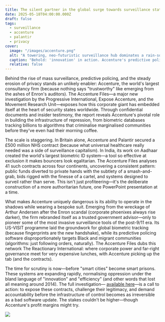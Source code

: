 ```yaml
---
title: The silent partner in the global surge towards surveillance states
date: 2025-05-18T04:00:00.000Z
draft: false
tags:
  - surveillance
  - accenture
  - palantir
  - privacy
cover:
  image: "/images/accenture.png"
  alt: "A towering, neo-futuristic surveillance hub dominates a rain-soaked metropolis at night, its central AI core pulsating with eerie blue light. Hundreds of micro-drones swarm like gnats around the structure, each equipped with blinking red sensors, while faceless robotic enforcers patrol below" 
  caption: "Behold: 'innovation' in action. Accenture's predictive policing systems—where the algorithm's idea of 'risk assessment' looks suspiciously like recycling old prejudices into shiny new code. The glitching screens aren't a bug—they're a feature of systems that see threats everywhere except in the mirror."
  relative: false 
---
```


Behind the rise of mass surveillance, predictive policing, and the steady erosion of privacy stands an unlikely 
enabler: Accenture, the world's largest consultancy firm (because nothing says "trustworthy" like emerging from the 
ashes of Enron's auditors). The Accenture Files—a major new investigation by the Progressive International, Expose 
Accenture, and the Movement Research Unit—exposes how this corporate giant has embedded itself at the heart of 
security states worldwide. Through confidential documents and insider testimony, the report reveals Accenture's 
pivotal role in building the infrastructure of repression, from biometric databases tracking billions to algorithms 
that criminalise marginalised communities before they've even had their morning coffee.

The scale is staggering. In Britain alone, Accenture and Palantir secured a £500 million NHS contract (because what 
universal healthcare really needed was a side of surveillance capitalism). In India, its work on Aadhaar created 
the world's largest biometric ID system—a tool so effective at exclusion it makes bouncers look egalitarian. The 
Accenture Files analyses 41 such contracts across four continents, uncovering a consistent pattern: public funds 
diverted to private hands with the subtlety of a smash-and-grab, bids rigged with the finesse of a cartel, and 
systems designed to surveil rather than serve. This isn't just profiteering—it's the deliberate construction of a 
more authoritarian future, one PowerPoint presentation at a time.

What makes Accenture uniquely dangerous is its ability to operate in the shadows while wearing a bespoke suit. 
Emerging from the wreckage of Arthur Andersen after the Enron scandal (corporate phoenixes always rise darker), the 
firm rebranded itself as a trusted government advisor—only to pioneer some of the most invasive surveillance tools 
of the post-9/11 era. Its US-VISIT programme laid the groundwork for global biometric tracking (because 
fingerprints are the new handshake), while its predictive policing software disproportionately targets Black and 
migrant communities (algorithms: just following orders, naturally). The Accenture Files dubs this network The 
Reactionary International: where corporate power and far-right governance meet for very expensive lunches, with 
Accenture picking up the tab (and the contracts).

The time for scrutiny is now—before "smart cities" become smart prisons. These systems are expanding rapidly, 
normalising oppression under the bland language of "innovation" and "efficiency" (and other words that lost all 
meaning around 2014). The full investigation—
[available here](https://reactionary.international/investigations/accenture-architect-of-global-reaction/en/)—is a 
call to action: to expose these contracts, challenge their legitimacy, and demand accountability before the 
infrastructure of control becomes as irreversible as a bad software update. The stakes couldn't be higher—though 
Accenture's profit margins might try.

![](/images/accenture2.png#center)


